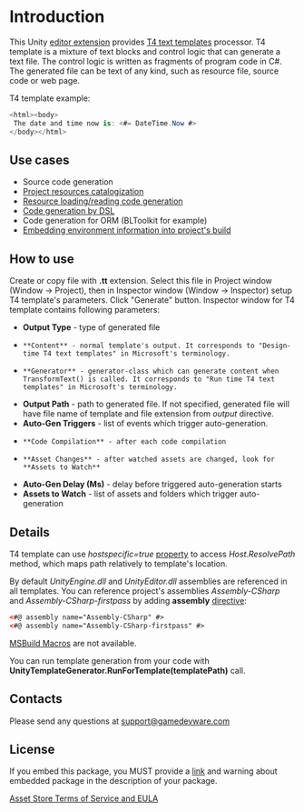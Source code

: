 # Introduction
This Unity [editor extension](https://www.assetstore.unity3d.com/#!/content/63294) provides [T4 text templates](https://msdn.microsoft.com/en-US/library/bb126445.aspx) processor. 
T4 template is a mixture of text blocks and control logic that can generate a text file. The control logic is written as fragments of program code in C#.
The generated file can be text of any kind, such as resource file, source code or web page.

T4 template example:
```csharp
<html><body>
 The date and time now is: <#= DateTime.Now #>
</body></html>
```

## Use cases
* Source code generation
* [Project resources catalogization](Assets/Editor/GameDevWare.TextTranform/Examples/FileList_Example.tt)
* [Resource loading/reading code generation](Assets/Editor/GameDevWare.TextTranform/Examples/ResourceAsyncLoad_Example.tt)
* [Code generation by DSL](Assets/Editor/GameDevWare.TextTranform/Examples/DSL_Example.tt)
* Code generation for ORM (BLToolkit for example)
* [Embedding environment information into project's build](Assets/Editor/GameDevWare.TextTranform/Examples/EnvironmentInfo_Example.tt)
	
## How to use
Create or copy file with **.tt** extension. Select this file in Project window (Window -> Project), then in Inspector window (Window -> Inspector) setup T4 template's parameters. Click "Generate" button.
Inspector window for T4 template contains following parameters:
*	**Output Type** - type of generated file
  *		**Content** - normal template's output. It corresponds to "Design-time T4 text templates" in Microsoft's terminology.
  *		**Generator** - generator-class which can generate content when TransformText() is called. It corresponds to "Run time T4 text templates" in Microsoft's terminology.
*	**Output Path** - path to generated file. If not specified, generated file will have file name of template and file extension from *output* directive.
*	**Auto-Gen Triggers** - list of events which trigger auto-generation.
  *		**Code Compilation** - after each code compilation
  *		**Asset Changes** - after watched assets are changed, look for **Assets to Watch**
*	**Auto-Gen Delay (Ms)** - delay before triggered auto-generation starts
*	**Assets to Watch** - list of assets and folders which trigger auto-generation

## Details
T4 template can use *hostspecific=true* [property](https://msdn.microsoft.com/en-us/library/bb126478.aspx#Anchor_4) to access *Host.ResolvePath* method, which maps path relatively to template's location.

By default *UnityEngine.dll* and *UnityEditor.dll* assemblies are referenced in all templates. 
You can reference project's assemblies *Assembly-CSharp* and *Assembly-CSharp-firstpass* by adding **assembly** [directive](https://msdn.microsoft.com/en-us/library/bb126478.aspx#Anchor_3):
```xml
<#@ assembly name="Assembly-CSharp" #>
<#@ assembly name="Assembly-CSharp-firstpass" #>
```

[MSBuild Macros](https://msdn.microsoft.com/en-US/library/c02as0cs.aspx) are not available.

You can run template generation from your code with **UnityTemplateGenerator.RunForTemplate(templatePath)** call.

## Contacts
Please send any questions at support@gamedevware.com

## License
If you embed this package, you MUST provide a [link](https://www.assetstore.unity3d.com/#!/content/63294) and warning about embedded package in the description of your package.

[Asset Store Terms of Service and EULA](LICENSE.md)
